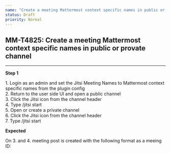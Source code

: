 ```yaml
---
name: "Create a meeting Mattermost context specific names in public or provate channel"
status: Draft
priority: Normal
---
```


## MM-T4825: Create a meeting Mattermost context specific names in public or provate channel

---

**Step 1**

1\. Login as an admin and set the Jitsi Meeting Names to Mattermost context specific names from the plugin config\
2\. Return to the user side UI and open a public channel\
3\. Click the Jitsi icon from the channel header\
4\. Type /jitsi start\
5\. Open or create a private channel\
6\. Click the Jitsi icon from the channel header\
7\. Type /jitsi start

**Expected**

On 3. and 4. meeting post is created with the following format as a meeing ID:
